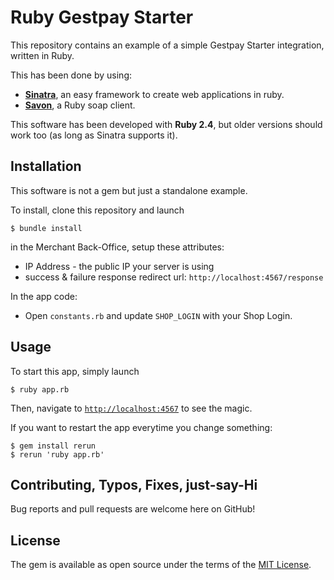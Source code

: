 # Ruby Gestpay Starter

This repository contains an example of a simple Gestpay Starter integration, written in Ruby.

This has been done by using:
- [**Sinatra**](http://www.sinatrarb.com/), an easy framework to create web applications in ruby.
- [**Savon**](http://savonrb.com/), a Ruby soap client.

This software has been developed with **Ruby 2.4**, but older versions should work too (as long as Sinatra supports it).

## Installation

This software is not a gem but just a standalone example.

To install, clone this repository and launch

```console
$ bundle install
```

in the Merchant Back-Office, setup these attributes:
- IP Address - the public IP your server is using
- success & failure response redirect url: `http://localhost:4567/response`

In the app code: 
- Open `constants.rb` and update `SHOP_LOGIN` with your Shop Login. 

## Usage

To start this app, simply launch

```console
$ ruby app.rb
```

Then, navigate to [`http://localhost:4567`](`http://localhost:4567`) to see the magic.

If you want to restart the app everytime you change something:

```console
$ gem install rerun
$ rerun 'ruby app.rb'
```


## Contributing, Typos, Fixes, just-say-Hi

Bug reports and pull requests are welcome here on GitHub!


## License

The gem is available as open source under the terms of the [MIT License](http://opensource.org/licenses/MIT).

